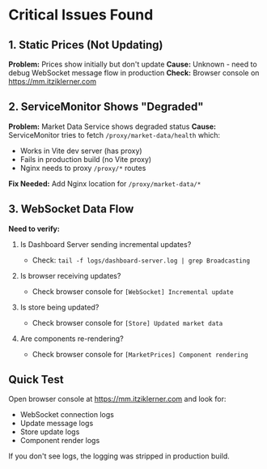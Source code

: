 # Critical Issues Found

## 1. Static Prices (Not Updating)

**Problem:** Prices show initially but don't update
**Cause:** Unknown - need to debug WebSocket message flow in production
**Check:** Browser console on https://mm.itziklerner.com

## 2. ServiceMonitor Shows "Degraded"

**Problem:** Market Data Service shows degraded status
**Cause:** ServiceMonitor tries to fetch `/proxy/market-data/health` which:
- Works in Vite dev server (has proxy)
- Fails in production build (no Vite proxy)
- Nginx needs to proxy `/proxy/*` routes

**Fix Needed:** Add Nginx location for `/proxy/market-data/*`

## 3. WebSocket Data Flow

**Need to verify:**
1. Is Dashboard Server sending incremental updates?
   - Check: `tail -f logs/dashboard-server.log | grep Broadcasting`
   
2. Is browser receiving updates?
   - Check browser console for `[WebSocket] Incremental update`
   
3. Is store being updated?
   - Check browser console for `[Store] Updated market data`
   
4. Are components re-rendering?
   - Check browser console for `[MarketPrices] Component rendering`

## Quick Test

Open browser console at https://mm.itziklerner.com and look for:
- WebSocket connection logs
- Update message logs
- Store update logs
- Component render logs

If you don't see logs, the logging was stripped in production build.
